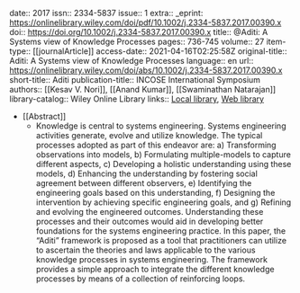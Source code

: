 date:: 2017
issn:: 2334-5837
issue:: 1
extra:: _eprint: https://onlinelibrary.wiley.com/doi/pdf/10.1002/j.2334-5837.2017.00390.x
doi:: https://doi.org/10.1002/j.2334-5837.2017.00390.x
title:: @Aditi: A Systems view of Knowledge Processes
pages:: 736-745
volume:: 27
item-type:: [[journalArticle]]
access-date:: 2021-04-16T02:25:58Z
original-title:: Aditi: A Systems view of Knowledge Processes
language:: en
url:: https://onlinelibrary.wiley.com/doi/abs/10.1002/j.2334-5837.2017.00390.x
short-title:: Aditi
publication-title:: INCOSE International Symposium
authors:: [[Kesav V. Nori]], [[Anand Kumar]], [[Swaminathan Natarajan]]
library-catalog:: Wiley Online Library
links:: [Local library](zotero://select/library/items/IKZ8ZI7H), [Web library](https://www.zotero.org/users/6520516/items/IKZ8ZI7H)

- [[Abstract]]
	- Knowledge is central to systems engineering. Systems engineering activities generate, evolve and utilize knowledge. The typical processes adopted as part of this endeavor are: a) Transforming observations into models, b) Formulating multiple-models to capture different aspects, c) Developing a holistic understanding using these models, d) Enhancing the understanding by fostering social agreement between different observers, e) Identifying the engineering goals based on this understanding, f) Designing the intervention by achieving specific engineering goals, and g) Refining and evolving the engineered outcomes. Understanding these processes and their outcomes would aid in developing better foundations for the systems engineering practice. In this paper, the “Aditi” framework is proposed as a tool that practitioners can utilize to ascertain the theories and laws applicable to the various knowledge processes in systems engineering. The framework provides a simple approach to integrate the different knowledge processes by means of a collection of reinforcing loops.